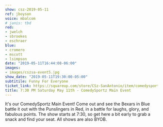 ```yaml
---
show: csz-2019-05-11
ref: jboyson
voice: mbalcom
# janis: tbd
red:
- jwelch
- sbrookes
- eschraer
blue:
- cromero
- mscott
- lsimpson
date: "2019-05-11T16:44:08-06:00"
images:
- images/cszsa-event5.jpg
show_date: "2019-05-11T19:30:00-05:00"
subtitile: Funny For Everyone
ticket_link: https://squareup.com/store/CSz-SanAntonio/item/comedysportz-saturday-may
title: 7:30 PM Saturday May 11th - ComedySportz Main Event
---
```


It's our ComedySportz Main Event! Come out and see the Bexars in Blue battle it out with the Punslingers in Red, in a battle for laughs, glory, and fabulous points. The show starts at 7:30, so get here a bit early to grab a snack and find your seat. All shows are also BYOB.
